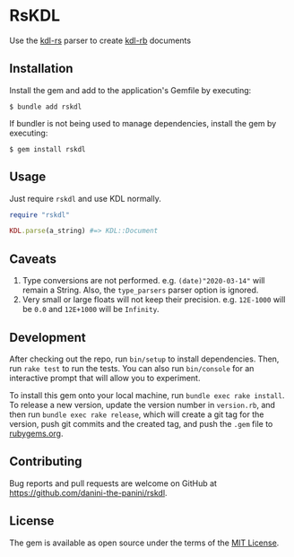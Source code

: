 # RsKDL

Use the [kdl-rs](https://github.com/kdl-org/kdl-rs) parser to create [kdl-rb](https://github.com/danini-the-panini/kdl-rb) documents

## Installation
Install the gem and add to the application's Gemfile by executing:

    $ bundle add rskdl

If bundler is not being used to manage dependencies, install the gem by executing:

    $ gem install rskdl

## Usage

Just require `rskdl` and use KDL normally.

```ruby
require "rskdl"

KDL.parse(a_string) #=> KDL::Document
```

## Caveats

1. Type conversions are not performed. e.g. `(date)"2020-03-14"` will remain a String. Also, the `type_parsers` parser option is ignored.
2. Very small or large floats will not keep their precision. e.g. `12E-1000` will be `0.0` and `12E+1000` will be `Infinity`.

## Development

After checking out the repo, run `bin/setup` to install dependencies. Then, run `rake test` to run the tests. You can also run `bin/console` for an interactive prompt that will allow you to experiment.

To install this gem onto your local machine, run `bundle exec rake install`. To release a new version, update the version number in `version.rb`, and then run `bundle exec rake release`, which will create a git tag for the version, push git commits and the created tag, and push the `.gem` file to [rubygems.org](https://rubygems.org).

## Contributing

Bug reports and pull requests are welcome on GitHub at https://github.com/danini-the-panini/rskdl.

## License

The gem is available as open source under the terms of the [MIT License](https://opensource.org/licenses/MIT).
